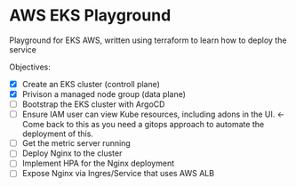 # AWS EKS Playground
Playground for EKS AWS, written using terraform to learn how to deploy the service

Objectives:
 - [x] Create an EKS cluster (controll plane)
 - [x] Privison a managed node group (data plane)
 - [ ] Bootstrap the EKS cluster with ArgoCD
 - [ ] Ensure IAM user can view Kube resources, including adons in the UI. <- Come back to this as you need a gitops approach to automate the deployment of this.
 - [ ] Get the metric server running
 - [ ] Deploy Nginx to the cluster
 - [ ] Implement HPA for the Nginx deployment
 - [ ] Expose Nginx via Ingres/Service that uses AWS ALB